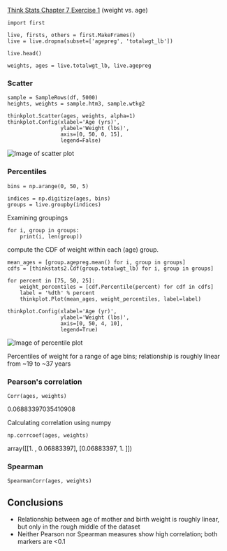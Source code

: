 [Think Stats Chapter 7 Exercise 1](http://greenteapress.com/thinkstats2/html/thinkstats2008.html#toc70) (weight vs. age)

	import first
	
	live, firsts, others = first.MakeFrames()
	live = live.dropna(subset=['agepreg', 'totalwgt_lb'])
	
	live.head()
	
	weights, ages = live.totalwgt_lb, live.agepreg

	
### Scatter

	sample = SampleRows(df, 5000)
	heights, weights = sample.htm3, sample.wtkg2
	
	thinkplot.Scatter(ages, weights, alpha=1)
	thinkplot.Config(xlabel='Age (yrs)',
	                 ylabel='Weight (lbs)',
	                 axis=[0, 50, 0, 15],
	                 legend=False)

![Image of scatter plot](/Users/Noah/Documents/chp7_a.png)


### Percentiles

	bins = np.arange(0, 50, 5)
	
	indices = np.digitize(ages, bins)
	groups = live.groupby(indices)

Examining groupings

	for i, group in groups:
	    print(i, len(group))
	    
compute the CDF of weight within each (age) group.

	mean_ages = [group.agepreg.mean() for i, group in groups]
	cdfs = [thinkstats2.Cdf(group.totalwgt_lb) for i, group in groups]
	
	for percent in [75, 50, 25]:
	    weight_percentiles = [cdf.Percentile(percent) for cdf in cdfs]
	    label = '%dth' % percent
	    thinkplot.Plot(mean_ages, weight_percentiles, label=label)
	    
	thinkplot.Config(xlabel='Age (yr)',
	                 ylabel='Weight (lbs)',
	                 axis=[0, 50, 4, 10],
	                 legend=True)

![Image of percentile plot](/Users/Noah/Documents/chp7_b.png)
	
Percentiles of weight for a range of age bins; relationship is roughly linear from ~19 to ~37 years

### Pearson's correlation

	Corr(ages, weights)         

0.06883397035410908  

Calculating correlation using numpy

	np.corrcoef(ages, weights)

array([[1.        , 0.06883397],
       [0.06883397, 1.        ]])

### Spearman
	
	SpearmanCorr(ages, weights)

## Conclusions
- Relationship between age of mother and birth weight is roughly linear, but only in the rough middle of the dataset
- Neither Pearson nor Spearman measures show high correlation; both markers are <0.1